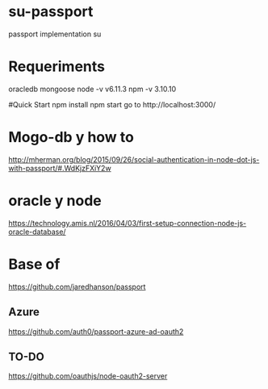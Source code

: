 # su-passport
passport implementation su

# Requeriments
oracledb 
mongoose
node -v v6.11.3
npm -v 3.10.10

#Quick Start
npm install
npm start
go to http://localhost:3000/

# Mogo-db y how to
http://mherman.org/blog/2015/09/26/social-authentication-in-node-dot-js-with-passport/#.WdKjzFXiY2w

# oracle y node
https://technology.amis.nl/2016/04/03/first-setup-connection-node-js-oracle-database/

# Base of 
 https://github.com/jaredhanson/passport
 
## Azure
 https://github.com/auth0/passport-azure-ad-oauth2
 
## TO-DO
 https://github.com/oauthjs/node-oauth2-server